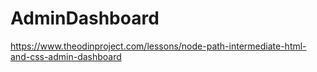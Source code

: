 # AdminDashboard
https://www.theodinproject.com/lessons/node-path-intermediate-html-and-css-admin-dashboard
